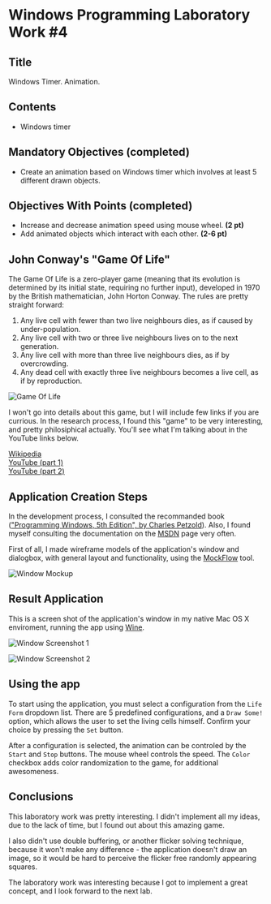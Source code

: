 Windows Programming Laboratory Work #4
======================================

Title
-----
Windows Timer. Animation.

Contents
--------
- Windows timer

Mandatory Objectives (completed)
--------------------------------
- Create an animation based on Windows timer which involves at least 5 different drawn objects.

Objectives With Points (completed)
----------------------------------
- Increase and decrease animation speed using mouse wheel. **(2 pt)**
- Add animated objects which interact with each other. **(2-6 pt)**

John Conway's "Game Of Life"
----------------------------
The Game Of Life is a zero-player game (meaning that its evolution is determined by its initial state, requiring no further input), developed in 1970 by the British mathematician, John Horton Conway. 
The rules are pretty straight forward:
1. Any live cell with fewer than two live neighbours dies, as if caused by under-population.
2. Any live cell with two or three live neighbours lives on to the next generation.
3. Any live cell with more than three live neighbours dies, as if by overcrowding.
4. Any dead cell with exactly three live neighbours becomes a live cell, as if by reproduction.

![Game Of Life](https://raw.github.com/TUM-FAF/WP-FAF-111-Roibu-Roman/master/lab%234/screens/about.jpg)


I won't go into details about this game, but I will include few links if you are currious. 
In the research process, I found this "game" to be very interesting, and pretty philosiphical actually. 
You'll see what I'm talking about in the YouTube links below.

[Wikipedia](http://en.wikipedia.org/wiki/Conway%27s_Game_of_Life)  
[YouTube (part 1)](http://youtu.be/FdMzngWchDk)  
[YouTube (part 2)](http://youtu.be/k2IZ1qsx4CM)  

Application Creation Steps
--------------------------
In the development process, I consulted the recommanded book (["Programming Windows, 5th Edition", by Charles Petzold](http://www.charlespetzold.com/pw5/)).
Also, I found myself consulting the documentation on the [MSDN](http://msdn.microsoft.com) page very often.

First of all, I made wireframe models of the application's window and dialogbox, with general layout and functionality, using the [MockFlow](http://mockflow.com/) tool. 

![Window Mockup](https://raw.github.com/TUM-FAF/WP-FAF-111-Roibu-Roman/master/lab%234/screens/mockup.png)

Result Application
------------------
This is a screen shot of the application's window in my native Mac OS X enviroment, running the app using [Wine](http://www.winehq.org/).

![Window Screenshot 1](https://raw.github.com/TUM-FAF/WP-FAF-111-Roibu-Roman/master/lab%234/screens/screen1.png)

![Window Screenshot 2](https://raw.github.com/TUM-FAF/WP-FAF-111-Roibu-Roman/master/lab%234/screens/screen2.png)

Using the app
-------------
To start using the application, you must select a configuration from the `Life Form` dropdown list. 
There are 5 predefined configurations, and a `Draw Some!` option, which allows the user to set the living cells himself. 
Confirm your choice by pressing the `Set` button.

After a configuration is selected, the animation can be controled by the `Start` and `Stop` buttons. 
The mouse wheel controls the speed. 
The `Color` checkbox adds color randomization to the game, for additional awesomeness.

Conclusions
-----------
This laboratory work was pretty interesting. 
I didn't implement all my ideas, due to the lack of time, but I found out about this amazing game. 

I also didn't use double buffering, or another flicker solving technique, because it won't make any difference - the application doesn't draw an image, so it would be hard to perceive the flicker free randomly appearing squares.

The laboratory work was interesting because I got to implement a great concept, and I look forward to the next lab.
